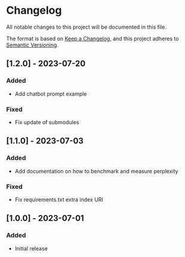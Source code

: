 # Changelog
All notable changes to this project will be documented in this file.

The format is based on [Keep a Changelog](https://keepachangelog.com/en/1.0.0/),
and this project adheres to [Semantic Versioning](https://semver.org/spec/v2.0.0.html).

## [1.2.0] - 2023-07-20

### Added
- Add chatbot prompt example

### Fixed
- Fix update of submodules

## [1.1.0] - 2023-07-03

### Added
- Add documentation on how to benchmark and measure perplexity

### Fixed
- Fix requirements.txt extra index URI

## [1.0.0] - 2023-07-01

### Added
- Initial release

